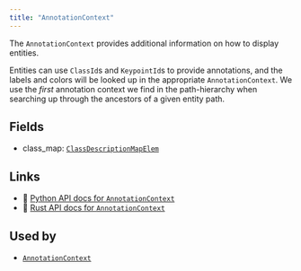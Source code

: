 ```yaml
---
title: "AnnotationContext"
---
```


The `AnnotationContext` provides additional information on how to display entities.

Entities can use `ClassId`s and `KeypointId`s to provide annotations, and
the labels and colors will be looked up in the appropriate
`AnnotationContext`. We use the *first* annotation context we find in the
path-hierarchy when searching up through the ancestors of a given entity
path.

## Fields

* class_map: [`ClassDescriptionMapElem`](../datatypes/class_description_map_elem.md)

## Links
 * 🐍 [Python API docs for `AnnotationContext`](https://ref.rerun.io/docs/python/stable/common/components#rerun.components.AnnotationContext)
 * 🦀 [Rust API docs for `AnnotationContext`](https://docs.rs/rerun/latest/rerun/components/struct.AnnotationContext.html)


## Used by

* [`AnnotationContext`](../archetypes/annotation_context.md)
